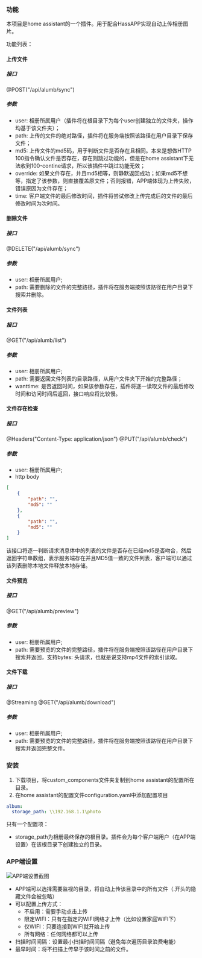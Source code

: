 ### 功能
本项目是home assistant的一个插件。用于配合HassAPP实现自动上传相册图片。

功能列表：

#### 上传文件

##### 接口

@POST("/api/alumb/sync")

##### 参数

* user: 相册所属用户（插件将在根目录下为每个user创建独立的文件夹，操作均基于该文件夹）；
* path: 上传的文件的绝对路径，插件将在服务端按照该路径在用户目录下保存文件；
* md5: 上传文件的md5码，用于判断文件是否存在且相同。本来是想做HTTP 100指令确认文件是否存在，存在则跳过功能的，但是在home assistant下无法收到100-contine请求，所以该插件中跳过功能无效；
* override: 如果文件存在，并且md5相等，则静默返回成功；如果md5不想等，指定了该参数，则直接覆盖原文件；否则报错，APP端体现为上传失败，错误原因为文件存在；
* time: 客户端文件的最后修改时间，插件将尝试修改上传完成后的文件的最后修改时间为次时间。

#### 删除文件

##### 接口

@DELETE("/api/alumb/sync")

##### 参数

* user: 相册所属用户;
* path: 需要删除的文件的完整路径，插件将在服务端按照该路径在用户目录下搜索并删除。

#### 文件列表

##### 接口

@GET("/api/alumb/list")

##### 参数

* user: 相册所属用户;
* path: 需要返回文件列表的目录路径，从用户文件夹下开始的完整路径；
* wanttime: 是否返回时间，如果该参数存在，插件将逐一读取文件的最后修改时间和访问时间后返回，接口响应将比较慢。

#### 文件存在检查

##### 接口

@Headers("Content-Type: application/json")
@PUT("/api/alumb/check")

##### 参数

* user: 相册所属用户;
* http body

``` json
[
    {
        "path": "",
        "md5": ""
    },
    {
        "path": "",
        "md5": ""
    }
]
```

该接口将逐一判断请求消息体中的列表的文件是否存在已经md5是否吻合，然后返回字符串数组，表示服务端存在并且MD5值一致的文件列表，客户端可以通过该列表删除本地文件释放本地存储。

#### 文件预览

##### 接口

@GET("/api/alumb/preview")

##### 参数

* user: 相册所属用户;
* path: 需要预览的文件的完整路径，插件将在服务端按照该路径在用户目录下搜索并返回，支持bytes: 头请求，也就是说支持mp4文件的索引读取。

#### 文件下载

##### 接口

@Streaming
@GET("/api/alumb/download")

##### 参数

* user: 相册所属用户;
* path: 需要预览的文件的完整路径，插件将在服务端按照该路径在用户目录下搜索并返回完整文件。

### 安装
1. 下载项目，将custom_components文件夹复制到home assistant的配置所在目录。
2. 在home assistant的配置文件configuration.yaml中添加配置项目

``` yaml
album:
  storage_path: \\192.168.1.1\photo
```

只有一个配置项：

* storage_path为相册最终保存的根目录。插件会为每个客户端用户（在APP端设置）在该根目录下创建独立的目录。

### APP端设置

![APP端设置截图](https://github.com/yunsean/hass-album/blob/main/assets/1.jpg?raw=true)

* APP端可以选择需要监视的目录，将自动上传该目录中的所有文件（.开头的隐藏文件会被忽略）
* 可以配置上传方式：
  * 不启用：需要手动点击上传
  * 限定WIFI：只有在指定的WIFI网络才上传（比如设置家庭WIFI下）
  * 仅WIFI：只要连接到WIFI就开始上传
  * 所有网络：任何网络都可以上传
* 扫描时间间隔：设置最小扫描时间间隔（避免每次遍历目录浪费电能）
* 最早时间：将不扫描上传早于该时间之前的文件。
